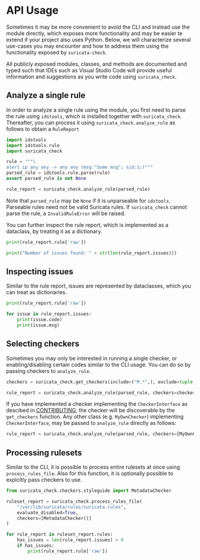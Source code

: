 # API Usage

Sometimes it may be more convenient to avoid the CLI and instead use the module directly, which exposes more functionality and may be easier te extend if your project also uses Python. Below, we will characterize several use-cases you may encounter and how to address them using the functionality exposed by `suricata-check`.

All publicly exposed modules, classes, and methods are documented and typed such that IDEs such as Visual Studio Code will provide useful information and suggestions as you write code using `suricata_check`.

## Analyze a single rule

In order to analyze a single rule using the module, you first need to parse the rule using `idstools`, which is installed together with `suricata_check`.
Thereafter, you can process it using `suricata_check.analyze_rule` as follows to obtain a `RuleReport`

```python
import idstools
import idstools.rule
import suricata_check

rule = """\
alert ip any any -> any any (msg:"Some msg"; sid:1;)"""
parsed_rule = idstools.rule.parse(rule)
assert parsed_rule is not None

rule_report = suricata_check.analyze_rule(parsed_rule)
```

Note that `parsed_rule` may be `None` if it is unparseable for `idstools`. Parseable rules need not be valid Suricata rules. If `suricata_check` cannot parse the rule, a `InvalidRuleError` will be raised.

You can further inspect the rule report, which is implemented as a dataclass, by treating it as a dictionary.

```python
print(rule_report.rule['raw'])

print("Number of issues found: " + str(len(rule_report.issues)))

```

## Inspecting issues

Similar to the rule report, issues are represented by dataclasses, which you can treat as dictionaries.

```python
print(rule_report.rule['raw'])

for issue in rule_report.issues:
    print(issue.code)
    print(issue.msg)

```

## Selecting checkers

Sometimes you may only be interested in running a single checker, or enabling/disabling certain codes similar to the CLI usage. You can do so by passing checkers to `analyze_rule`.

```python
checkers = suricata_check.get_checkers(include=("M.*",), exclude=tuple())

rule_report = suricata_check.analyze_rule(parsed_rule, checkers=checkers)
```

If you have implemented a checker implementing the `CheckerInterface` as descibed in [CONTRIBUTING](/contributing.md), the checker will be discoverable by the `get_checkers` function. Any other class (e.g. `MyOwnChecker`) implementing `CheckerInterface`, may be passed to `analyze_rule` directly as follows:

```python
rule_report = suricata_check.analyze_rule(parsed_rule, checkers=[MyOwnChecker()])
```

## Processing rulesets

Similar to the CLI, it is possible to process entire rulesets at once using `process_rules_file`. Also for this function, it is optionally possible to explcitly pass checkers to use.

```python
from suricata_check.checkers.styleguide import MetadataChecker

ruleset_report = suricata_check.process_rules_file(
    "/var/lib/suricata/rules/suricata.rules", 
    evaluate_disabled=True, 
    checkers=[MetadataChecker()]
)

for rule_report in ruleset_report.rules:
    has_issues = len(rule_report.issues) > 0
    if has_issues:
        print(rule_report.rule['raw'])
```
